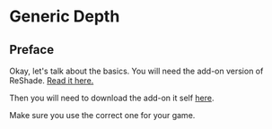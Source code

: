 
# Generic Depth

## Preface

Okay, let's talk about the basics. You will need the add-on version of ReShade. [Read it here.](../../reshade/reshadeversions.md)

Then you will need to download the add-on it self [here](https://discord.com/channels/305472403977404416/1081018051526406195).

Make sure you use the correct one for your game.
